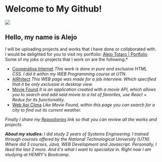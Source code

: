 # Welcome to My Github!

![](https://media.giphy.com/media/3o6ZtpxSZbQRRnwCKQ/giphy.gif)

## Hello, my name is Alejo

  I will be uploading projects and works that I have done or collaborated with.
I would be delighted for you to visit my portfolio: [Alejo Totaro | Portfolio](https://atotaro98.github.io/index.html)
Some of my jobs or projects that I work on are the following:* 

 - [Cooperativa Internet](https://github.com/Atotaro98/Cooperativa_Internet) *This work is done in pure and exclusive HTML CSS. I did it within my WEB Programming course at UTN.*
 - [AIRhitect](https://github.com/Atotaro98/AIRhitect) *This WEB page was made for a job interview. Which specified that it be only exclusive in desktop view.*
 - [Movie Found](https://github.com/Atotaro98/ApiPeliculas) *It is an application created with a movie API, which allows you to search and add said movie to a list of favorites, use React + Redux for its functionality.*
 - [Web Api Clima](https://github.com/Atotaro98/ApiClima) *Like Movie Found, within this page you can search for a city to find out its current weather.*



  *Finally I share my [Repositories](https://github.com/Atotaro98?tab=repositories) link so that you can review all the works and projects.*


***About my studies:***
*I did study 2 years of Systems Engineering. I trained through courses offered by the National Technological University (UTN).
Where did  3 courses, Java, WEB Development and Javascript. Personally, I liked the last 2 more. And it's what I want to specialize in. Right now I am studying at HENRY's Bootcamp.*
